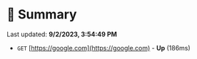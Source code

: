 # 📖 Summary
Last updated: **9/2/2023, 3:54:49 PM**

- `GET` [https://google.com](https://google.com) - **Up** (186ms)
